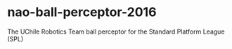 # nao-ball-perceptor-2016
The UChile Robotics Team ball perceptor for the Standard Platform League (SPL)

